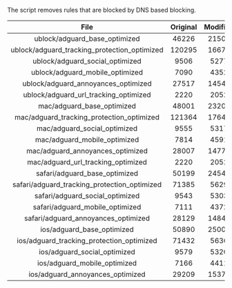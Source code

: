 The script removes rules that are blocked by DNS based blocking.


| File | Original | Modified |
|:----:|:-----:|:-----:|
| ublock/adguard_base_optimized | 46226 | 21509 |
| ublock/adguard_tracking_protection_optimized | 120295 | 16675 |
| ublock/adguard_social_optimized | 9506 | 5277 |
| ublock/adguard_mobile_optimized | 7090 | 4352 |
| ublock/adguard_annoyances_optimized | 27517 | 14540 |
| ublock/adguard_url_tracking_optimized | 2220 | 2052 |
| mac/adguard_base_optimized | 48001 | 23207 |
| mac/adguard_tracking_protection_optimized | 121364 | 17645 |
| mac/adguard_social_optimized | 9555 | 5317 |
| mac/adguard_mobile_optimized | 7814 | 4591 |
| mac/adguard_annoyances_optimized | 28007 | 14775 |
| mac/adguard_url_tracking_optimized | 2220 | 2052 |
| safari/adguard_base_optimized | 50199 | 24545 |
| safari/adguard_tracking_protection_optimized | 71385 | 5629 |
| safari/adguard_social_optimized | 9543 | 5303 |
| safari/adguard_mobile_optimized | 7111 | 4372 |
| safari/adguard_annoyances_optimized | 28129 | 14848 |
| ios/adguard_base_optimized | 50890 | 25008 |
| ios/adguard_tracking_protection_optimized | 71432 | 5636 |
| ios/adguard_social_optimized | 9579 | 5320 |
| ios/adguard_mobile_optimized | 7166 | 4411 |
| ios/adguard_annoyances_optimized | 29209 | 15379 |